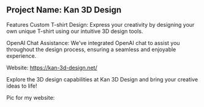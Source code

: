 ## Project Name: Kan 3D Design
Features
Custom T-shirt Design: Express your creativity by designing your own unique T-shirt using our intuitive 3D design tools.

OpenAI Chat Assistance: We've integrated OpenAI chat to assist you throughout the design process, ensuring a seamless and enjoyable experience.

Website: https://kan-3d-design.net/

Explore the 3D design capabilities at Kan 3D Design and bring your creative ideas to life!

Pic for my website:

